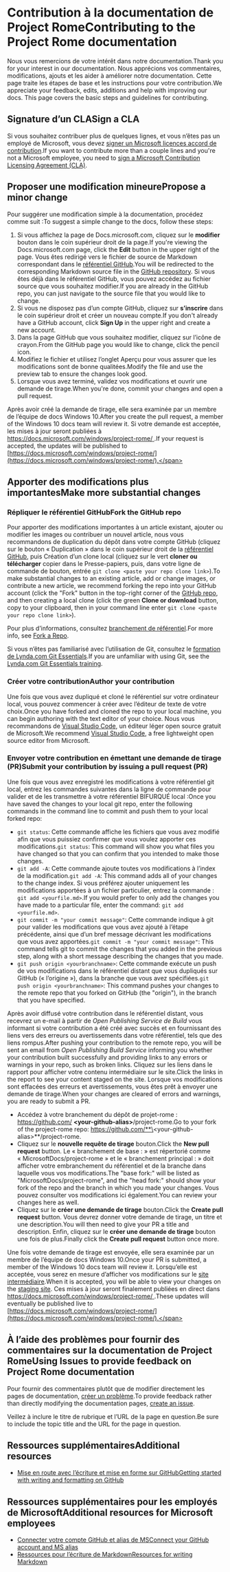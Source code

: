 # <a name="contributing-to-the-project-rome-documentation"></a><span data-ttu-id="ea50e-101">Contribution à la documentation de Project Rome</span><span class="sxs-lookup"><span data-stu-id="ea50e-101">Contributing to the Project Rome documentation</span></span>

<span data-ttu-id="ea50e-102">Nous vous remercions de votre intérêt dans notre documentation.</span><span class="sxs-lookup"><span data-stu-id="ea50e-102">Thank you for your interest in our documentation.</span></span> <span data-ttu-id="ea50e-103">Nous apprécions vos commentaires, modifications, ajouts et les aider à améliorer notre documentation. Cette page traite les étapes de base et les instructions pour votre contribution.</span><span class="sxs-lookup"><span data-stu-id="ea50e-103">We appreciate your feedback, edits, additions and help with improving our docs. This page covers the basic steps and guidelines for contributing.</span></span>

## <a name="sign-a-cla"></a><span data-ttu-id="ea50e-104">Signature d’un CLA</span><span class="sxs-lookup"><span data-stu-id="ea50e-104">Sign a CLA</span></span>

<span data-ttu-id="ea50e-105">Si vous souhaitez contribuer plus de quelques lignes, et vous n’êtes pas un employé de Microsoft, vous devez [signer un Microsoft licences accord de contribution](https://cla.microsoft.com/).</span><span class="sxs-lookup"><span data-stu-id="ea50e-105">If you want to contribute more than a couple lines and you're not a Microsoft employee, you need to [sign a Microsoft Contribution Licensing Agreement (CLA)](https://cla.microsoft.com/).</span></span> 

## <a name="propose-a-minor-change"></a><span data-ttu-id="ea50e-106">Proposer une modification mineure</span><span class="sxs-lookup"><span data-stu-id="ea50e-106">Propose a minor change</span></span>

<span data-ttu-id="ea50e-107">Pour suggérer une modification simple à la documentation, procédez comme suit :</span><span class="sxs-lookup"><span data-stu-id="ea50e-107">To suggest a simple change to the docs, follow these steps:</span></span>

1. <span data-ttu-id="ea50e-108">Si vous affichez la page de Docs.microsoft.com, cliquez sur le **modifier** bouton dans le coin supérieur droit de la page.</span><span class="sxs-lookup"><span data-stu-id="ea50e-108">If you're viewing the Docs.microsoft.com page, click the **Edit** button in the upper right of the page.</span></span>  <span data-ttu-id="ea50e-109">Vous êtes redirigé vers le fichier de source de Markdown correspondant dans le [référentiel GitHub](https://github.com/MicrosoftDocs/project-rome).</span><span class="sxs-lookup"><span data-stu-id="ea50e-109">You will be redirected to the corresponding Markdown source file in the [GitHub repository](https://github.com/MicrosoftDocs/project-rome).</span></span> <span data-ttu-id="ea50e-110">Si vous êtes déjà dans le référentiel GitHub, vous pouvez accédez au fichier source que vous souhaitez modifier.</span><span class="sxs-lookup"><span data-stu-id="ea50e-110">If you are already in the GitHub repo, you can just navigate to the source file that you would like to change.</span></span>
2. <span data-ttu-id="ea50e-111">Si vous ne disposez pas d’un compte GitHub, cliquez sur **s’inscrire** dans le coin supérieur droit et créer un nouveau compte.</span><span class="sxs-lookup"><span data-stu-id="ea50e-111">If you don't already have a GitHub account, click **Sign Up** in the upper right and create a new account.</span></span>
3. <span data-ttu-id="ea50e-112">Dans la page GitHub que vous souhaitez modifier, cliquez sur l’icône de crayon.</span><span class="sxs-lookup"><span data-stu-id="ea50e-112">From the GitHub page you would like to change, click the pencil icon.</span></span> 
4. <span data-ttu-id="ea50e-113">Modifiez le fichier et utilisez l’onglet Aperçu pour vous assurer que les modifications sont de bonne qualitées.</span><span class="sxs-lookup"><span data-stu-id="ea50e-113">Modify the file and use the preview tab to ensure the changes look good.</span></span>
5. <span data-ttu-id="ea50e-114">Lorsque vous avez terminé, validez vos modifications et ouvrir une demande de tirage.</span><span class="sxs-lookup"><span data-stu-id="ea50e-114">When you're done, commit your changes and open a pull request.</span></span>

<span data-ttu-id="ea50e-115">Après avoir créé la demande de tirage, elle sera examinée par un membre de l’équipe de docs Windows 10.</span><span class="sxs-lookup"><span data-stu-id="ea50e-115">After you create the pull request, a member of the Windows 10 docs team will review it.</span></span> <span data-ttu-id="ea50e-116">Si votre demande est acceptée, les mises à jour seront publiées à [ https://docs.microsoft.com/windows/project-rome/ ](https://docs.microsoft.com/windows/project-rome/).</span><span class="sxs-lookup"><span data-stu-id="ea50e-116">If your request is accepted, the updates will be published to [https://docs.microsoft.com/windows/project-rome/](https://docs.microsoft.com/windows/project-rome/).</span></span>

## <a name="make-more-substantial-changes"></a><span data-ttu-id="ea50e-117">Apporter des modifications plus importantes</span><span class="sxs-lookup"><span data-stu-id="ea50e-117">Make more substantial changes</span></span>

### <a name="fork-the-github-repo"></a><span data-ttu-id="ea50e-118">Répliquer le référentiel GitHub</span><span class="sxs-lookup"><span data-stu-id="ea50e-118">Fork the GitHub repo</span></span>

<span data-ttu-id="ea50e-119">Pour apporter des modifications importantes à un article existant, ajouter ou modifier les images ou contribuer un nouvel article, nous vous recommandons de duplication du dépôt dans votre compte GitHub (cliquez sur le bouton « Duplication » dans le coin supérieur droit de la [référentiel GitHub](https://github.com/MicrosoftDocs/project-rome), puis Création d’un clone local (cliquez sur le vert **cloner ou télécharger** copier dans le Presse-papiers, puis, dans votre ligne de commande de bouton, entrée `git clone <paste your repo clone link>`).</span><span class="sxs-lookup"><span data-stu-id="ea50e-119">To make substantial changes to an existing article, add or change images, or contribute a new article, we recommend forking the repo into your GitHub account (click the "Fork" button in the top-right corner of the [GitHub repo](https://github.com/MicrosoftDocs/project-rome), and then creating a local clone (click the green **Clone or download** button, copy to your clipboard, then in your command line enter `git clone <paste your repo clone link>`).</span></span>

<span data-ttu-id="ea50e-120">Pour plus d’informations, consultez [branchement de référentiel](https://help.github.com/articles/fork-a-repo/).</span><span class="sxs-lookup"><span data-stu-id="ea50e-120">For more info, see [Fork a Repo](https://help.github.com/articles/fork-a-repo/).</span></span>

<span data-ttu-id="ea50e-121">Si vous n’êtes pas familiarisé avec l’utilisation de Git, consultez le [formation de Lynda.com Git Essentials](https://www.lynda.com/Git-tutorials/Git-Essential-Training/100222-2.html).</span><span class="sxs-lookup"><span data-stu-id="ea50e-121">If you are unfamiliar with using Git, see the [Lynda.com Git Essentials training](https://www.lynda.com/Git-tutorials/Git-Essential-Training/100222-2.html).</span></span>

### <a name="author-your-contribution"></a><span data-ttu-id="ea50e-122">Créer votre contribution</span><span class="sxs-lookup"><span data-stu-id="ea50e-122">Author your contribution</span></span>

<span data-ttu-id="ea50e-123">Une fois que vous avez dupliqué et cloné le référentiel sur votre ordinateur local, vous pouvez commencer à créer avec l’éditeur de texte de votre choix.</span><span class="sxs-lookup"><span data-stu-id="ea50e-123">Once you have forked and cloned the repo to your local machine, you can begin authoring with the text editor of your choice.</span></span> <span data-ttu-id="ea50e-124">Nous vous recommandons de [Visual Studio Code](https://code.visualstudio.com/), un éditeur léger open source gratuit de Microsoft.</span><span class="sxs-lookup"><span data-stu-id="ea50e-124">We recommend [Visual Studio Code](https://code.visualstudio.com/), a free lightweight open source editor from Microsoft.</span></span>

### <a name="submit-your-contribution-by-issuing-a-pull-request-pr"></a><span data-ttu-id="ea50e-125">Envoyer votre contribution en émettant une demande de tirage (PR)</span><span class="sxs-lookup"><span data-stu-id="ea50e-125">Submit your contribution by issuing a pull request (PR)</span></span>

<span data-ttu-id="ea50e-126">Une fois que vous avez enregistré les modifications à votre référentiel git local, entrez les commandes suivantes dans la ligne de commande pour valider et de les transmettre à votre référentiel BIFURQUÉ local :</span><span class="sxs-lookup"><span data-stu-id="ea50e-126">Once you have saved the changes to your local git repo, enter the following commands in the command line to commit and push them to your local forked repo:</span></span>
- <span data-ttu-id="ea50e-127">`git status`: Cette commande affiche les fichiers que vous avez modifié afin que vous puissiez confirmer que vous voulez apporter ces modifications.</span><span class="sxs-lookup"><span data-stu-id="ea50e-127">`git status`: This command will show you what files you have changed so that you can confirm that you intended to make those changes.</span></span> 
- <span data-ttu-id="ea50e-128">`git add -A`: Cette commande ajoute toutes vos modifications à l’index de la modification.</span><span class="sxs-lookup"><span data-stu-id="ea50e-128">`git add -A`: This command adds all of your changes to the change index.</span></span> <span data-ttu-id="ea50e-129">Si vous préférez ajouter uniquement les modifications apportées à un fichier particulier, entrez la commande : `git add <yourfile.md>`.</span><span class="sxs-lookup"><span data-stu-id="ea50e-129">If you would prefer to only add the changes you have made to a particular file, enter the command: `git add <yourfile.md>`.</span></span>
- <span data-ttu-id="ea50e-130">`git commit -m "your commit message"`: Cette commande indique à git pour valider les modifications que vous avez ajouté à l’étape précédente, ainsi que d’un bref message décrivant les modifications que vous avez apportées.</span><span class="sxs-lookup"><span data-stu-id="ea50e-130">`git commit -m "your commit message"`: This command tells git to commit the changes that you added in the previous step, along with a short message describing the changes that you made.</span></span>
- <span data-ttu-id="ea50e-131">`git push origin <yourbranchname>`: Cette commande exécute un push de vos modifications dans le référentiel distant que vous dupliqués sur GitHub (« l’origine »), dans la branche que vous avez spécifiées.</span><span class="sxs-lookup"><span data-stu-id="ea50e-131">`git push origin <yourbranchname>`: This command pushes your changes to the remote repo that you forked on GitHub (the "origin"), in the branch that you have specified.</span></span>

<span data-ttu-id="ea50e-132">Après avoir diffusé votre contribution dans le référentiel distant, vous recevrez un e-mail à partir de *Open Publishing Service de Build* vous informant si votre contribution a été créé avec succès et en fournissant des liens vers des erreurs ou avertissements dans votre référentiel, tels que des liens rompus.</span><span class="sxs-lookup"><span data-stu-id="ea50e-132">After pushing your contribution to the remote repo, you will be sent an email from *Open Publishing Build Service* informing you whether your contribution built successfully and providing links to any errors or warnings in your repo, such as broken links.</span></span> <span data-ttu-id="ea50e-133">Cliquez sur les liens dans le rapport pour afficher votre contenu intermédiaire sur le site.</span><span class="sxs-lookup"><span data-stu-id="ea50e-133">Click the links in the report to see your content staged on the site.</span></span> <span data-ttu-id="ea50e-134">Lorsque vos modifications sont effacées des erreurs et avertissements, vous êtes prêt à envoyer une demande de tirage.</span><span class="sxs-lookup"><span data-stu-id="ea50e-134">When your changes are cleared of errors and warnings, you are ready to submit a PR.</span></span>
- <span data-ttu-id="ea50e-135">Accédez à votre branchement du dépôt de projet-rome : https://github.com/  **\<your-github-alias\>**/project-rome.</span><span class="sxs-lookup"><span data-stu-id="ea50e-135">Go to your fork of the project-rome repo: https://github.com/**\<your-github-alias\>**/project-rome.</span></span>
- <span data-ttu-id="ea50e-136">Cliquez sur le **nouvelle requête de tirage** bouton.</span><span class="sxs-lookup"><span data-stu-id="ea50e-136">Click the **New pull request** button.</span></span> <span data-ttu-id="ea50e-137">Le « branchement de base : » est répertorié comme « MicrosoftDocs/project-rome » et le « branchement principal : » doit afficher votre embranchement du référentiel et de la branche dans laquelle vous vos modifications.</span><span class="sxs-lookup"><span data-stu-id="ea50e-137">The "base fork:" will be listed as "MicrosoftDocs/project-rome", and the "head fork:" should show your fork of the repo and the branch in which you made your changes.</span></span> <span data-ttu-id="ea50e-138">Vous pouvez consulter vos modifications ici également.</span><span class="sxs-lookup"><span data-stu-id="ea50e-138">You can review your changes here as well.</span></span> 
- <span data-ttu-id="ea50e-139">Cliquez sur le **créer une demande de tirage** bouton.</span><span class="sxs-lookup"><span data-stu-id="ea50e-139">Click the **Create pull request** button.</span></span> <span data-ttu-id="ea50e-140">Vous devrez donner votre demande de tirage, un titre et une description.</span><span class="sxs-lookup"><span data-stu-id="ea50e-140">You will then need to give your PR a title and description.</span></span> <span data-ttu-id="ea50e-141">Enfin, cliquez sur le **créer une demande de tirage** bouton une fois de plus.</span><span class="sxs-lookup"><span data-stu-id="ea50e-141">Finally click the **Create pull request** button once more.</span></span>

<span data-ttu-id="ea50e-142">Une fois votre demande de tirage est envoyée, elle sera examinée par un membre de l’équipe de docs Windows 10.</span><span class="sxs-lookup"><span data-stu-id="ea50e-142">Once your PR is submitted, a member of the Windows 10 docs team will review it.</span></span> <span data-ttu-id="ea50e-143">Lorsqu’elle est acceptée, vous serez en mesure d’afficher vos modifications sur le [site intermédiaire](https://review.docs.microsoft.com/windows/project-rome/).</span><span class="sxs-lookup"><span data-stu-id="ea50e-143">When it is accepted, you will be able to view your changes on the [staging site](https://review.docs.microsoft.com/windows/project-rome/).</span></span> <span data-ttu-id="ea50e-144">Ces mises à jour seront finalement publiées en direct dans [ https://docs.microsoft.com/windows/project-rome/ ](https://docs.microsoft.com/windows/project-rome/).</span><span class="sxs-lookup"><span data-stu-id="ea50e-144">These updates will eventually be published live to [https://docs.microsoft.com/windows/project-rome/](https://docs.microsoft.com/windows/project-rome/).</span></span>

## <a name="using-issues-to-provide-feedback-on-project-rome-documentation"></a><span data-ttu-id="ea50e-145">À l’aide des problèmes pour fournir des commentaires sur la documentation de Project Rome</span><span class="sxs-lookup"><span data-stu-id="ea50e-145">Using Issues to provide feedback on Project Rome documentation</span></span>

<span data-ttu-id="ea50e-146">Pour fournir des commentaires plutôt que de modifier directement les pages de documentation, [créer un problème](https://github.com/MicrosoftDocs/project-rome/issues).</span><span class="sxs-lookup"><span data-stu-id="ea50e-146">To provide feedback rather than directly modifying the documentation pages, [create an issue](https://github.com/MicrosoftDocs/project-rome/issues).</span></span>

<span data-ttu-id="ea50e-147">Veillez à inclure le titre de rubrique et l’URL de la page en question.</span><span class="sxs-lookup"><span data-stu-id="ea50e-147">Be sure to include the topic title and the URL for the page in question.</span></span>

## <a name="additional-resources"></a><span data-ttu-id="ea50e-148">Ressources supplémentaires</span><span class="sxs-lookup"><span data-stu-id="ea50e-148">Additional resources</span></span>
- [<span data-ttu-id="ea50e-149">Mise en route avec l’écriture et mise en forme sur GitHub</span><span class="sxs-lookup"><span data-stu-id="ea50e-149">Getting started with writing and formatting on GitHub</span></span>](https://help.github.com/articles/getting-started-with-writing-and-formatting-on-github/)

## <a name="additional-resources-for-microsoft-employees"></a><span data-ttu-id="ea50e-150">Ressources supplémentaires pour les employés de Microsoft</span><span class="sxs-lookup"><span data-stu-id="ea50e-150">Additional resources for Microsoft employees</span></span>
- [<span data-ttu-id="ea50e-151">Connecter votre compte GitHub et alias de MS</span><span class="sxs-lookup"><span data-stu-id="ea50e-151">Connect your GitHub account and MS alias</span></span>](https://review.docs.microsoft.com/windows-authoring-guide/github-account#2-connect-your-github-account-and-ms-alias-on-the-microsoft-open-source-portal)
- [<span data-ttu-id="ea50e-152">Ressources pour l’écriture de Markdown</span><span class="sxs-lookup"><span data-stu-id="ea50e-152">Resources for writing Markdown</span></span>](https://review.docs.microsoft.com/windows-authoring-guide/writing-guidance/writing-markdown)